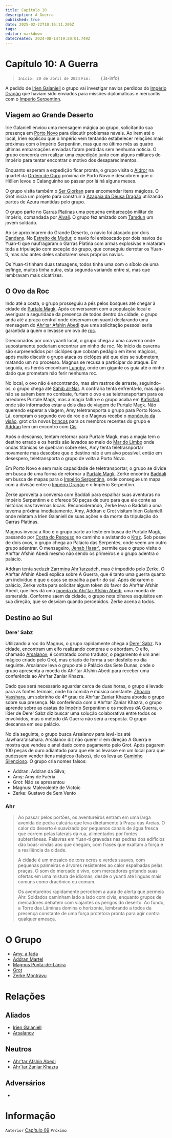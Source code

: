 ```yaml
---
title: Capítulo 10
description: A Guerra
published: true
date: 2025-02-22T10:16:11.205Z
tags: 
editor: markdown
dateCreated: 2024-08-14T19:20:01.749Z
---
```


# Capítulo 10: A Guerra

>  `Início: 20 de abril de 2024`
>  `Fim:    `
{.is-info}

A pedido de [Irien Galaniell](/individuos/irien-galaniell) o grupo vai investigar navios perdidos do [Império Dragão](/faccoes/nacoes/imperio-dragao) que haviam sido enviados para missões diplomáticas e mercantis com o [Imperio Serpentinn](/faccoes/nrtacoes/imperio-serpentinn).

## Viagem ao Grande Deserto

Irie Galaniell enviou uma mensagem mágica ao grupo, solicitando sua presença em [Porto Novo](/lugares/plano-material/drafeon/sudeste-de-drafeon/porto-novo) para discutir problemas navais. Ao irem até o local, Irien explicou que o Império vem tentando estabelecer relações mais próximas com o Império Serpentinn, mas que no último mês as quatro últimas embarcações enviadas foram perdidas sem nenhuma notícia. O grupo concorda em realizar uma expedição junto com alguns militares do Império para tentar encontrar o motivo dos desaparecimentos.

Enquanto esperam a expedição ficar pronta, o grupo visita o [Aldror](/individuos/aldror) na quartel da [Ordem de Ouro](/faccoes/faccoes-independentes/ordem-de-ouro) próxima de Porto Novo e descobrem que o Hêllen levou o Calanguinho ao passar por lá há alguns meses.

O grupo visita também o [Ser Glorkan](/individuos/ser-glorkan) para encomendar itens mágicos. O Grot inicia um projeto para construir a [Azagaia da Deusa Dragão](/itens/azagaia-da-deusa-dragao) utilizando partes de Azura mantidas pelo grupo.

O grupo parte no [Garras Platinas](/veiculos/garras-platinas) uma pequena embarcação militar do Império, comandada por [Alvali](/individuos/alvali). O grupo fez amizado com [Tamdun](/individuos/tamdun) um jovem soldado.

Ao se aproximarem do Grande Deserto, o navio foi atacado por dois [Dandans](/fauna-e-flora/dandan). No [Estreito de Mudur](/lugares/plano-material/drafeon/sudeste-de-drafeon), o navio foi emboscado por dois navios de Yuan-ti que naufragaram o Garras Platina com armas explosivas e mataram toda a tripulação com exceção do grupo, que conseguiu derrotar os Yuan-ti, mas não antes deles sabotarem seus próprios navios.

Os Yuan-ti tinham duas tatuagens, todos tinha uma com o síbolo de uma esfínge, muitos tinha outra, esta segunda variando entre si, mas que lembravam mais cicatrizes.

## O Ovo da Roc

Indo até a costa, o grupo prosseguiu a pés pelos bosques até chegar à cidade de [Purtale Magk](/lugares/plano-material/drafeon/sudeste-de-drafeon/purtale-magk). Após conversarem com a população local e averiguar a seguridade da presença de todos dentro da cidade, o grupo anda até a praça central onde observam um yuanti declarando uma mensagem do [Ahr'tar Afshin Abedi](/individuos/ahrtar-afshin-abedi) que uma solicitação pessoal seria garantida a quem o levasse um ovo de [roc](/fauna-e-flora/roc).

Direcionados por uma yuanti local, o grupo chega a uma caverna onde supostamente poderiam encontrar um ninho de roc. No início da caverna são surpreendidos por ciclópes que cobram pedágio em itens mágicos, após muito discutir o grupo ataca os ciclópes até que eles se submetem, matando um no processo. Magnus se recusa a participar do ataque. Em seguida, os heróis encontram [Lungby](/lugares/plano-material/drafeon/sudeste-de-drafeon/lungby), onde um gigante os guia até o ninho dado que prometam não ferir nenhuma roc.

No local, o ovo não é encontrando, mas sim rastros de arraste, seguindo-os, o grupo chega até [Sahib al-Nar](/individuos/sahib-al-nar). A confraria tenta enfrentá-lo, mas após não se saírem bem no combate, furtam o ovo e se teletransportam para os arredores Purtale Magk, mas a magia falha e o grupo acaba em [Kafisifad](/lugares/plano-material/drafeon/sudeste-de-drafeon/kafisifad), onde são informados estar a dois dias de viagem de Purtale Magk.  Não querendo esperar a viagem, Amy teletransporta o grupo para Porto Novo. Lá, compram o segundo ovo de roc e o Magnus recebe o [monóculo da visão](/itens/monoculo-da-visao), grot cria novos [brincos](/itens/Brinco-de-Sussurros) para os membros recentes do grupo e [Addran](/individuos/personagens-de-jogadores/addran-martel) tem um encontro com [Cis](/individuos/cis). 

Após o descanso, tentam retornar para Purtale Magk, mas a magia tem o destino errado e os heróis são levados ao meio do [Mar do Limbo](/lugares/plano-material/drafeon/mar-do-limbo) onde ondas titânicas se quebram sobre eles, Amy tenta teletrasnportar novamente mas descobre que o destino não é um alvo possível, então em desespero, teletransporta o grupo de volta a Porto Novo.

Em Porto Novo e sem mais capacidade de teletransportar, o grupo se divide em busca de uma forma de retornar a [Purtale Magk](/lugares/plano-material/drafeon/sudeste-de-drafeon/purtale-magk). Zerke encontra [Baddali](/individuos/baddali-copo-cheio) em busca de mapas para o [Império Serpentinn](/faccoes/nacoes/imperio-serpentinn), onde consegue um mapa com a divisão entre o [Império Dragão](/faccoes/nacoes/imperio-dragao) e o Império Serpentinn.

Zerke aproveita a conversa com Baddali para espalhar suas aventuras no Império Serpentinn e o oferece 50 peças de ouro para que ele conte as histórias nas tavernas locais. Reconsiderando, Zerke leva o Baddali a uma taverna próxima imediatamente. Amy, Addran e Grot visitam Irien Galaniell onde relatam a Irien Galaniell de suas ações e da morte da tripulação do Garras Platinas.

Magnus invoca a Roc e o grupo parte ao leste em busca de Purtale Magk, passando por [Costa do Repouso](/lugares/plano-material/drafeon/sudeste-de-drafeon/costa-do-repouso) no caminho e avistando o [Kraz](/individuos/personagens-de-jogadores/saile). Sob posse de dois ovos, o grupo chega ao Palácio das Serpentes, onde veem um outro grupo adentrar. O mensageiro, [Jenab Hasar'](/individuos/jenab-hasar), permite que o grupo visite o Ahr'tar Afshin Abedi mesmo não sendo os primeiros e o grupo adentra o palácio.

Addran tenta seduzir [Zarrmina Ahr'tarzadeh](/individuos/zarrmina-ahrtarzadeh), mas é impedido pelo Zerke. O Ahr'tar Afshin Abedi explica sobre A Guerra, que é tanto uma guerra quanto um indivíduo e que o caos se expalha a partir do sul. Após deixarem o palácio, Zerke volta para solicitar algum token do favor do Ahr'tar Afshin Abedi, que lhes dá uma [moeda do Ahr'tar Afshin Abedi](/itens/moeda-do-ahrtar-afshin-abedi), uma moeda de esmeralda. Conforme saem da cidade, o grupo nota olhares esquisitos em sua direção, que se desviam quando percebidos. Zerke acena a todos.

## Destino ao Sul

### Dere' Sabz

Utilizando a roc do Magnus, o grupo rapidamente chega a [Dere' Sabz](/lugares/plano-material/drafeon/sudeste-de-drafeon/dere-sabz). Na cidade, encontram um elfo realizando compras e o abordam. O elfo, chamado [Arsalanov](/individuos/arsalanov), é contratado como tradutor, o pagamento é um anel mágico criado pelo Grot, mas criado de forma a ser desfeito no dia seguinte. Arsalanov leva o grupo até o Palácio das Sete Dunas, onde o grupo apresenta a moeda do Ahr'tar Afshin Abedi para receber uma conferência ao Ahr'tar Zaniar Khazra.

Dado que será necessário aguardar cerca de duas horas, o grupo é levado para as fontes termais, onde há comida e música constante. [Zhoarin Vasshara](/individuos/zhoarin-vasshara), um sobrinho de 4º grau de Ahr'tar Zaniar Khazra aborda o grupo sobre sua presença. Na conferência com o Ahr'tar Zaniar Khazra, o grupo aprende sobre as castas do Império Serpentinn e os motivos dA Guerra, o líder de Dere' Sabz diz buscar uma solução colaborativa entre todos os envolvidos, mas o método dA Guerra não será a resposta. O grupo descansa em seu palácio.

No dia seguinte, o grupo busca Arsalanov para levá-los até Jawhara'alsahara. Arsalanov diz não querer ir em direção A Guerra e mostra que vendeu o anel dado como pagamento pelo Grot. Após pagarem 100 peças de ouro adiantado para que ele os levasse em um local para que pudessem vender itens mágicos (falsos), ele os leva ao [Caminho Silencioso](/lugares/plano-material/drafeon/sudeste-de-drafeon/dere-sabz#bens). O grupo cria nomes falsos:
- Addran: Addran da Silva;
- Amy: Amy de Faéria
- Grot: Não se apresentou
- Magnus: Malevolente de Victoic 
- Zerke: Gustavo de Sem Vento

### Ahr

> Ao passar pelos portões, os aventureiros entram em uma larga avenida de pedra calcária que leva diretamente à Praça das Areias. O calor do deserto é suavizado por pequenos canais de água fresca que correm pelas laterais da rua, alimentados por fontes subterrâneas. Palavras em Yuan-ti gravadas nas pedras dos edifícios dão boas-vindas aos que chegam, com frases que exaltam a força e a resiliência da cidade.
>
> A cidade é um mosaico de tons ocres e verdes suaves, com pequenas palmeiras e árvores resistentes ao calor espalhadas pelas praças. O som do mercado é vivo, com mercadores gritando suas ofertas em uma mistura de idiomas, desde o yuanti até línguas mais comuns como dracônico ou comum.
>
> Os aventureiros rapidamente percebem a aura de alerta que permeia Ahr. Soldados caminham lado a lado com civis, enquanto grupos de mercadores debatem com viajantes os perigos do deserto. Ao fundo, a Torre das Lâminas domina o horizonte, lembrando a todos da presença constante de uma força protetora pronta para agir contra qualquer ameaça.

# O Grupo
- [Amy, a fada](/individuos/personagens-de-jogadores/amy)
- [Addran Martel](/individuos/personagens-de-jogadores/addran-martel)
- [Magnus Ponta-de-Lança](/individuos/personagens-de-jogadores/magnus-ponta-de-lanca)
- [Grot](/individuos/personagens-de-jogadores/veles-lupis-lugh)
- [Zerke Montravu](/individuos/personagens-de-jogadores/zerme-montravu)

# Relações
## Aliados
- [Irien Galaniell](/individuos/irien-galaniell)
- [Arsalanov](/individuos/arsalanov)

## Neutros
- [Ahr'tar Afshin Abedi](/individuos/ahrtar-afshin-abedi)
- [Ahr'tar Zaniar Khazra](/individuos/ahrtar-zaniar-khazra)

## Adversários
- [](/individuos/)

# Informação
`Anterior` [Capítulo 09](/capitulos/capitulo-09-a-sombra-do-tarrasque)
`Próximo` 